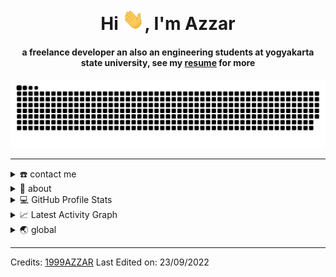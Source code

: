 <div align="center">
<h1 align="center">Hi <img width="35" src="https://github.com/1999AZZAR/1999AZZAR/blob/main/resources/img/waving.gif">, I'm Azzar</h1>
<h4 align="center">a freelance developer an also an engineering students at yogyakarta state university, see my <a href="https://github.com/1999AZZAR/1999AZZAR/blob/main/assets/doc/azzar_resume.pdf" target="_blank">resume</a> for more</h4>
</div>

<div align="center">
  <a href="https://1999azzar.github.io/1999AZZAR/">
  <img  src="https://github.com/1999AZZAR/1999AZZAR/blob/main/resources/img/grid-snake.svg"
       alt="snake" /></a>
</div>

-----
<details>
  <summary>☎️ contact me</summary>
<div>
  <samp>
    <h2 align="center">you can reach me by:</h2>
    <p align="center">
      <br/>
      <a href="https://www.linkedin.com/in/azzar-budiyanto/" target="blank"><img align="center"
         src="https://img.shields.io/badge/linkedin-%231DA1F2.svg?style=for-the-badge&logo=linkedin&logoColor=white"
         alt="azzar" height="30"/></a>
      <a href="https://fb.com/1999AZZAR" target="blank"><img align="center"
         src="https://img.shields.io/badge/facebook-4267B2.svg?style=for-the-badge&logo=facebook&logoColor=white"
         alt="azzar" height="30"/></a>
      <a href="mailto:azzar.mr.zs@gmail.com" target="blank"><img align="center"
         src="https://img.shields.io/badge/gmail-EA4335.svg?style=for-the-badge&logo=gmail&logoColor=white"
         alt="azzar" height="30"/></a>
    </p>
  <p align="center">
      <a href="https://instagram.com/azzar_budiyanto" target="blank"><img align="center"
         src="https://img.shields.io/badge/instagram-%23E4405F.svg?style=for-the-badge&logo=Instagram&logoColor=white"
         alt="azzar" height="30"/></a>
      <a href="https://wa.me/+6282232529804" target="blank"><img align="center"
         src="https://img.shields.io/badge/whatsapp-4B7F1.svg?style=for-the-badge&logo=whatsapp&logoColor=white"
         alt="azzar" height="30"/></a>
      <a href="https://twitter.com/siapa_hayosiapa" target="blank"><img align="center"
         src="https://img.shields.io/badge/twitter-1DA1F2.svg?style=for-the-badge&logo=twitter&logoColor=white"
         alt="azzar" height="30"/></a>
      <br>
    </p>
  </samp>
</div>
</details>

<details>
  <summary>🧮 about</summary>
<div>
<samp>
<h2 align="center">About this Account</h2>
 <p align="center">
  <a href="github.com/1999AZZAR" target="blank"><img align="center" 
     src="https://komarev.com/ghpvc/?username=1999AZZAR&style=for-the-badge&label=PROFILE+VIEWS" height="25"
     alt="views count" /></a>
  <a href="https://1999azzar.github.io/1999AZZAR/"><img align="center" 
     src="https://img.shields.io/website?down_message=offline&style=for-the-badge&up_message=online&url=https%3A%2F%2F1999azzar.github.io%2F1999AZZAR%2F" height="25"
     alt="website" /></a>
  </p>
  <p align="center">
  <a href="https://www.codefactor.io/repository/github/1999azzar/1999azzar/overview/main"><img align="center"
     src="https://www.codefactor.io/repository/github/1999azzar/1999azzar/badge/main" height="25"
     alt="CodeFactor" /></a>
  <a href="github.com/1999AZZAR" target="blank"><img align="center" 
     src="https://github.com/1999AZZAR/1999AZZAR/actions/workflows/pages/pages-build-deployment/badge.svg" height="25"
     alt="page built"/></a>
  </p>
 <p align="center">
  <a href="github.com/1999AZZAR" target="blank"><img align="center" 
     src="https://img.shields.io/github/license/1999AZZAR/1999AZZAR?color=purple&style=for-the-badge" height="25"
     alt="lisense" /></a>
  <a href="github.com/1999AZZAR"><img align="center"
     src="https://forthebadge.com/images/badges/works-on-my-machine.svg" height="25"
     alt="work on my machine" /></a>
 </p>
 </samp>
</div>
</details>
  
<details> 
  <summary>💻 GitHub Profile Stats</summary>
  <div>
  <samp>
    <h2 align="center"> Github stats </h2>
      <br/>
    <details open>
  <summary><h3>Languages</h3></summary>
            <p align="center">
        <a href="https://github.com/1999AZZAR/">
          <img src="https://github-readme-stats.vercel.app/api/top-langs/?username=1999AZZAR&langs_count=6&theme=gruvbox&layout=compact&hide_border=true"
          alt="1999AZZAR :: overall Top Langs " /></a>
      </p>
        <p align="center">
          <a href="https://github.com/1999AZZAR/">
          <img width="45%" src="https://github-profile-summary-cards.vercel.app/api/cards/repos-per-language?username=1999azzar&theme=gruvbox&layout=compact&hide_border=true"
          alt="1999AZZAR :: Top Langs by repo" />
          <img width="45%" src="https://github-profile-summary-cards.vercel.app/api/cards/most-commit-language?username=1999azzar&theme=gruvbox&layout=compact&hide_border=true"
          alt="1999AZZAR :: Top Langs by commit" />
          </a>
        </p>
</details>
    <details open>
  <summary><h3>stasistic</h3></summary>
        <p align="center">
          <a href="https://github.com/1999AZZAR/">
          <img width="49.5%" src="https://github-readme-stats.vercel.app/api?username=1999AZZAR&show_icons=true&theme=gruvbox&hide_border=true" />
          <img width="49.5%" src="https://github-readme-streak-stats.herokuapp.com/?user=1999AZZAR&theme=gruvbox&hide_border=true" />
          </a>
       </p>
     <br>
     </samp>
  </div>    
</details>

<details>
  <summary>📈 Latest Activity Graph</summary>
  <samp>
  <br/>
  <h2 align="center"> latest contribution </h2>
<a href="https://github.com/ashutosh00710/github-readme-activity-graph">
  <img alt="azzar's Activity Graph" src="https://activity-graph.herokuapp.com/graph/?username=1999azzar&bg_color=000&color=fff&line=00E676&point=fff&hide_border=true" /></a>
<br/>
  </samp>
  </details>
  
<details>
  <summary>🌏 global</summary>
  <br/>
  <details open>
  <summary>👷‍♂️ create your own custom badge</summary>
  <div>
  <samp>
    <h2 align="center">u can try using these website for creating your own custom badge</h2>
    <p align="center">
      <a href="https://forthebadge.com/generator/" target="blank">
        <img src="https://forthebadge.com/images/mark.svg" img align="center" height="50"
        alt="for the badge"/></a>        
      <a href="https://badgen.net/" target="blank">
        <img src="https://badgen.net/static/favicon.png" img align="center" height="50"
        alt="badgen"/></a>
      <a href="https://shields.io/" target="blank">
        <img src="https://raw.githubusercontent.com/badges/shields/master/readme-logo.svg" img align="center" height="50"
        alt="shields.io"/></a>
    </p>
    </samp>
  </div>
</details> 
<details open>
  <summary>😒 random stuff</summary>
<div>
<samp>
<h2 align="center"> just an ascii art of me holding an umbrella </h2>
</samp>
</div>

```js
/*
                                                                                                                                                                                                       
                                                                                                                                                                                                        
                                                                                                                                                                                  ..,,,..        ..,,,**
                                                                                    .*//((//*****//(((((((**/(((##((((/,.                          ..,,**,......,,,******,,,,***///////////*,,,*/(((((((
                                                                              ..*//////(((((((///(((((((((((((((####((/.     ..,,,**********///////***////////////////////***////(((((((((((((((((((((((
                                                                   ..*/**,,**///*//////(((((((((((############((((((((((/*,,***////////////////////////((((((((((((((((((//(((((((####((((((///(((######
                                                         .,///////********,,,*,,***(((((((((##((((###########((((((((((((((((((//(((((((****///((##(/(#((#((((((((((((((((((((#(##(((((((((((((((#######
                                     .....        .,****,,,,,...,,***///////***///(((((((((((((((#############((##(#(((((((((////((***#(/%/##&%%%&%%%%##((((((((((((((((((((((#((((((((////(((((########
                ................,*///((((((((//////***,....,,,.,,*/////((((((((((((((((##(((((((((####(((((((/((((((((//((((((((../((#/(&&&&&&&&&&&&&&&%%%((((((((//((((((((((((((((((//**/((###########
         .///////////(((((((((/((((///(((((((////((((///**/(#((((/////(////(((((((((######(((((((((((((((((/////((((((((((((((/ .,*%%%%#%%%%%%&&&&&&&&&&%&%#(((((///////(((((###(((//(//////((########((
     .,*/(///((/////((((((((((((((((((((((((((((((##((((((###((((((//////((((((((((######(((((((((((########(((###(((((((###((*,/(###/////#%%%%&%&&%&&%&&%&&&#(((((((((((#######((((((((((//(((#((####((
((((((((((((((((////((((((((((((((((((((/////////(((((((////////////////((///((((#######((((((#(///(((//***////////(((((###(((/  ,********##%%%&%&&&&&&&&&&&&%####(((######(((((/////////*/////((((#####
(((((((((((((((((((((((((((((((((((///****///((((((((////////****//(((((//****,,,*/**,,,,,**/**,,,,,**,,,,,******///((((((((((  .*********/#%%%%%&&&&%(%&&&&&%#((((((####((//****************///((####((
#((((((#(#((##(((((((((((((((((((//******//(((((((###((((((((////((((((((//*,.   ..,,,,.,,,**/**,**////////////((((((((((####( ,/((////*****/%%&%##*/***/&&&&&&////(#####(//********///////(((((#####((#
#((((((((((((((((((###((#####(((((//*//////(((((((((((((((((((######((((((((/,....*//////((((((((((((((((((((((((((/(((######## **/(//*******#(////#*(**&&&&&&&#/(/(((###((////////(((((((#####%######((
########((((###((#######(((((((((((((((((//////*,,,*/((//((((################((////((((((((#####(#####(((((((((((/////((((((((,**/***********///****,,#&&&&&&&&%**///////////(((((((((((((##%#########(/
####(###((((((((((((((((((((#############(((//*,...,/(((((((((################(((((((((###############(((((((((((/////((((((#.**/*///*****///////**/*///((&%%&&%#***/////((((((######(((((((((((((#####/
#((///((((((((((####((((((((####((((######((((*,...,/#((((((#################((((###################((##########((///((#########.##(((#*////////((//****/////***/,.,,,./############((((//****///(((#((/
##(///((((#############################(((((((/,...,/((((((######################################(((((###########((((############(.//*///////////(((/*/////*****,,,,,,,,,,,..*#####(((((//*****////((((/
###((#####################################((((/*,,,*/(((((###########################(((((((((((((((((########################### //**/(((////((///**////#,,,,,,,,,,,,,,,,,,,,,....(((((#(((((((((((((((
##(###########################################(((/((((((((#################(((((((((((((((((((((((((((############%############### ,/(((((/((////*****/*,*,****,,,,,,,,,,,,,,,,,,,,,,,.,(((((((##((((((/
(((((((((((((((((######################################((##################(((((((((((((((((###((((((#####################((((((((,,(((((((/*///******,,,,********,,*,,,,,,,,,,,,,,,,,,,,,. ,/((((((((//
/////////////////(((((################%%%%%#############(#################(((((((((##############((###############((((((((####(((//////(((#####,****,.,*,*,***,*,****,*,,,*,,,,*,,,,,,,,,,,,,,., (((((((
((/////((((((///////((################%%%%%########################((((((((((((((((###########################%###(((((((((####((((((((#######,,, ,,.,,,**,*****,,*,*,**,*,,**,*,*,,,,,,,,,,,,,,,,,. /((
############((/////((################%%%%%%########%%%%###########(((((((((((((((############################%%%%%########%#######%%%######/  .*, ,,,***,****,**,**,,***,********,,,,,,,,,,,,,,,,,,,,,,.
##############(///((##%%%%%##########%%%%##########%%%%%%#########((((((((((((((((####(###(############## **/((((((//(((#(*,*####%%%%###((/.  *,,,.,,,,*,**,,,,**,,*,*****,,**********,,,,,,,,,,,,,,,,,,
%%%%%##########((((##%%%%%%%%%%%%%%%%%%%%####%%%%%%%%%%%%%#####((((((((((((###(((((######################,/*/((((((//(((((#/*,#######((((# .. ,*,,,.,,*****,**,****,,***,***/***********,,,,,,,,,,,,,,,,
#%%%%#####%%%########%%%%%%%%%%%%%%%%%%%%%%%%%%%%%%%%%%%%###(((((((((((((((((((((#######################(..,*%#(((((((((((#/*.(((((((((((  .,,.,,,,*,****,,*,,****,,,***,***************,*,,*,,,,,,*,,,,
%#########%%%%%#####%%%%%%%%%%%%%%%%%%%%%%%%%%%%%%%%%%%%%%###((((((((((#################################,*(%/(###(((((((((#%((((((((((((( *,,**,,*  ************,*,***,********************,**,*,*,,,*,*
%#######%%%%%%%%%%%%%%%%%%%%%%%%%%%%%%%%%%%%%%#####((###((((((//////((((##############################%% .,**,*%###((((((/*(((((((((((##  .,/***,* .,,*********,,,,,*,,,*,,*****************,***,,,*,,,,
%%%%%%%%%%%%%%%%%%%%%%%%%%%%%%%%%%%%%%%%#####((////****///////((/((((((((#(((((((#########((########%%%%%/*//**,(##(((//(**(((((((((((#(  ,,***/*/ ..,,,*,,,*,,,,*,**,*****////****************,,**,,***
%%%%%%%%%%%%%%%%%%%%%%%%%%%%%%%%%%%%###(((((///******,,***///((((((((#######((((((((####(((((###%%%#%%%%%%#,**//(((((//****/((((##((#(   .,****//   ,,*,,,****,*,*,*,*,**#(//***************************
%%%%%%%%#%%%%%%%%%%%%%%%%%%%%#######(((//**********,,,,,,***//////((((########((((((((((((((################****,******,***((((((((/    ,*******  .**********,,*,*****/(((((//***/(/////****************
############################(((((//(//******************////////(((((############((((((((((((######(((((////((/,***,,,,*/**, */***    .,*******  .,*******,**,,,,****//*****//*//////////***************
(((((#################((((//*******////////////(((((((((((((((((((((((#####(((///////*******//((((//************/*,///*****,,,*,   .,*****///*  .*************,,***//////*********************/***/*****
************************,,......,,,************,,*****////*************,,,,,,,,,,,,,,,,,,*********,,,,,,**//////*. ,,*******,***, ,**/(////(/  ,,************,***//*////////*/**************************
........................................................................   ......................,,,,,,,,,*****,,..,,******/********///////*  ,,*******************///*/*//*////////********,*******,***
.... . .                   . . . . .           . . ... . ......................................................... ..,,*/*//////******///.   .****************,,,,,**////*//*/////*///**//**************
                                                                       . ..........................................  .,*//***/****//,.,,,*,,,,,*************........,,**////*/*/****////////////*///////
                                                                                 ... ....... ......................... ,,**,*,,,,,,.,,./,*,**,************,............*//**////////////////*///////////
                                                                                            .... ....... ..........      ,**,..,.,,,,*,/*****************.................*/(//(((////////*/*//***/**/**
                                                                                                                    ..,,.. **.....,,,,*,***************, ....................*((((((((/(((((((((((((((((
                                                                                                            .**,,*///(((((//,,*,,,,,****/**/*/******/,          ...,,****///////**////////(/(((/(((((((/
                                                  ..........,...                                                      ...........,*/((#####(((/////(((((#(((((((((((((((((#((((((/#.....*///////*///////
                                                                                                                      ..,*//(((((((((((((((((###((((((((%((##((##%#####(&#......./#............*((((((((
                                                                                                    ..,*///((((((((((((((///((((((((((((########((((((((#(((########((((##.......(#................%%*((
                                                                           ...,***////(((((///////((((((((((((((((((((((((((((##(((#(((((((((((/((((/((((#((#(((((##(#/(/#,......(#................%%*..
*/
```
</details>
<br/>
</details> 

-----
Credits: [1999AZZAR](https://github.com/1999AZZAR)
Last Edited on: 23/09/2022
